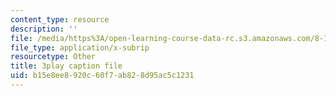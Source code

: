 ```yaml
---
content_type: resource
description: ''
file: /media/https%3A/open-learning-course-data-rc.s3.amazonaws.com/8-13-14-experimental-physics-i-ii-junior-lab-fall-2016-spring-2017/b15e8ee8920c60f7ab828d95ac5c1231_-XivhU1V6KY.srt
file_type: application/x-subrip
resourcetype: Other
title: 3play caption file
uid: b15e8ee8-920c-60f7-ab82-8d95ac5c1231
---
```

